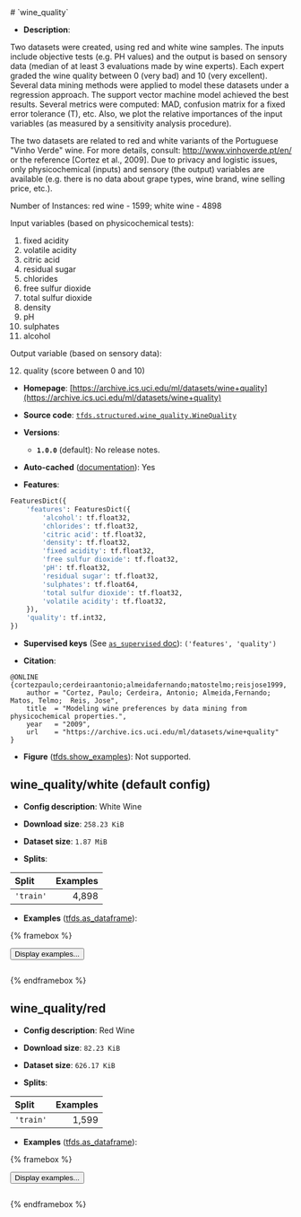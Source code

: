 <div itemscope itemtype="http://schema.org/Dataset">
  <div itemscope itemprop="includedInDataCatalog" itemtype="http://schema.org/DataCatalog">
    <meta itemprop="name" content="TensorFlow Datasets" />
  </div>
  <meta itemprop="name" content="wine_quality" />
  <meta itemprop="description" content="Two datasets were created, using red and white wine samples.&#10;The inputs include objective tests (e.g. PH values) and the output is based on sensory data&#10;(median of at least 3 evaluations made by wine experts).&#10;Each expert graded the wine quality&#10;between 0 (very bad) and 10 (very excellent).&#10;Several data mining methods were applied to model&#10;these datasets under a regression approach. The support vector machine model achieved the&#10;best results. Several metrics were computed: MAD, confusion matrix for a fixed error tolerance (T),&#10;etc. Also, we plot the relative importances of the input variables (as measured by a sensitivity&#10;analysis procedure).&#10;&#10;The two datasets are related to red and white variants of the Portuguese &quot;Vinho Verde&quot; wine.&#10;For more details, consult: http://www.vinhoverde.pt/en/ or the reference [Cortez et al., 2009].&#10;Due to privacy and logistic issues, only physicochemical (inputs) and sensory (the output) variables&#10;are available (e.g. there is no data about grape types, wine brand, wine selling price, etc.).&#10;&#10;Number of Instances: red wine - 1599; white wine - 4898&#10;&#10;Input variables (based on physicochemical tests):&#10;&#10;1. fixed acidity&#10;2. volatile acidity&#10;3. citric acid&#10;4. residual sugar&#10;5. chlorides&#10;6. free sulfur dioxide&#10;7. total sulfur dioxide&#10;8. density&#10;9. pH&#10;10. sulphates&#10;11. alcohol&#10;&#10;Output variable (based on sensory data):&#10;&#10;12. quality (score between 0 and 10)&#10;&#10;To use this dataset:&#10;&#10;```python&#10;import tensorflow_datasets as tfds&#10;&#10;ds = tfds.load(&#x27;wine_quality&#x27;, split=&#x27;train&#x27;)&#10;for ex in ds.take(4):&#10;  print(ex)&#10;```&#10;&#10;See [the guide](https://www.tensorflow.org/datasets/overview) for more&#10;informations on [tensorflow_datasets](https://www.tensorflow.org/datasets).&#10;&#10;" />
  <meta itemprop="url" content="https://www.tensorflow.org/datasets/catalog/wine_quality" />
  <meta itemprop="sameAs" content="https://archive.ics.uci.edu/ml/datasets/wine+quality" />
  <meta itemprop="citation" content="@ONLINE {cortezpaulo;cerdeiraantonio;almeidafernando;matostelmo;reisjose1999,&#10;    author = &quot;Cortez, Paulo; Cerdeira, Antonio; Almeida,Fernando;  Matos, Telmo;  Reis, Jose&quot;,&#10;    title  = &quot;Modeling wine preferences by data mining from physicochemical properties.&quot;,&#10;    year   = &quot;2009&quot;,&#10;    url    = &quot;https://archive.ics.uci.edu/ml/datasets/wine+quality&quot;&#10;}" />
</div>
# `wine_quality`

*   **Description**:

Two datasets were created, using red and white wine samples.
The inputs include objective tests (e.g. PH values) and the output is based on sensory data
(median of at least 3 evaluations made by wine experts).
Each expert graded the wine quality
between 0 (very bad) and 10 (very excellent).
Several data mining methods were applied to model
these datasets under a regression approach. The support vector machine model achieved the
best results. Several metrics were computed: MAD, confusion matrix for a fixed error tolerance (T),
etc. Also, we plot the relative importances of the input variables (as measured by a sensitivity
analysis procedure).

The two datasets are related to red and white variants of the Portuguese "Vinho Verde" wine.
For more details, consult: http://www.vinhoverde.pt/en/ or the reference [Cortez et al., 2009].
Due to privacy and logistic issues, only physicochemical (inputs) and sensory (the output) variables
are available (e.g. there is no data about grape types, wine brand, wine selling price, etc.).

Number of Instances: red wine - 1599; white wine - 4898

Input variables (based on physicochemical tests):

1. fixed acidity
2. volatile acidity
3. citric acid
4. residual sugar
5. chlorides
6. free sulfur dioxide
7. total sulfur dioxide
8. density
9. pH
10. sulphates
11. alcohol

Output variable (based on sensory data):

12. quality (score between 0 and 10)

*   **Homepage**: [https://archive.ics.uci.edu/ml/datasets/wine+quality](https://archive.ics.uci.edu/ml/datasets/wine+quality)

*   **Source code**: [`tfds.structured.wine_quality.WineQuality`](https://github.com/tensorflow/datasets/tree/master/tensorflow_datasets/structured/wine_quality/wine_quality.py)

*   **Versions**:

    * **`1.0.0`** (default): No release notes.

*   **Auto-cached** ([documentation](https://www.tensorflow.org/datasets/performances#auto-caching)): Yes

*   **Features**:

```python
FeaturesDict({
    'features': FeaturesDict({
        'alcohol': tf.float32,
        'chlorides': tf.float32,
        'citric acid': tf.float32,
        'density': tf.float32,
        'fixed acidity': tf.float32,
        'free sulfur dioxide': tf.float32,
        'pH': tf.float32,
        'residual sugar': tf.float32,
        'sulphates': tf.float64,
        'total sulfur dioxide': tf.float32,
        'volatile acidity': tf.float32,
    }),
    'quality': tf.int32,
})
```

*   **Supervised keys** (See [`as_supervised` doc](https://www.tensorflow.org/datasets/api_docs/python/tfds/load#args)): `('features', 'quality')`

*   **Citation**:

```
@ONLINE {cortezpaulo;cerdeiraantonio;almeidafernando;matostelmo;reisjose1999,
    author = "Cortez, Paulo; Cerdeira, Antonio; Almeida,Fernando;  Matos, Telmo;  Reis, Jose",
    title  = "Modeling wine preferences by data mining from physicochemical properties.",
    year   = "2009",
    url    = "https://archive.ics.uci.edu/ml/datasets/wine+quality"
}
```

*   **Figure** ([tfds.show_examples](https://www.tensorflow.org/datasets/api_docs/python/tfds/visualization/show_examples)): Not supported.


## wine_quality/white (default config)

*   **Config description**: White Wine

*   **Download size**: `258.23 KiB`

*   **Dataset size**: `1.87 MiB`

*   **Splits**:

Split  | Examples
:----- | -------:
`'train'` | 4,898

*   **Examples** ([tfds.as_dataframe](https://www.tensorflow.org/datasets/api_docs/python/tfds/as_dataframe)):

<!-- mdformat off(HTML should not be auto-formatted) -->

{% framebox %}

<button id="displaydataframe">Display examples...</button>
<div id="dataframecontent" style="overflow-x:scroll"></div>

<script src="https://www.gstatic.com/external_hosted/jquery2.min.js"></script>

<script>
var url = "https://storage.googleapis.com/tfds-data/visualization/dataframe/wine_quality-white-1.0.0.html";
$(document).ready(() => {
  $("#displaydataframe").click((event) => {
    // Disable the button after clicking (dataframe loaded only once).
    $("#displaydataframe").prop("disabled", true);

    // Pre-fetch and display the content
    $.get(url, (data) => {
      $("#dataframecontent").html(data);
    }).fail(() => {
      $("#dataframecontent").html(
        'Error loading examples. If the error persist, please open '
        + 'a new issue.'
      );
    });
  });
});
</script>

{% endframebox %}

<!-- mdformat on -->

## wine_quality/red

*   **Config description**: Red Wine

*   **Download size**: `82.23 KiB`

*   **Dataset size**: `626.17 KiB`

*   **Splits**:

Split     | Examples
:-------- | -------:
`'train'` | 1,599

*   **Examples**
    ([tfds.as_dataframe](https://www.tensorflow.org/datasets/api_docs/python/tfds/as_dataframe)):

<!-- mdformat off(HTML should not be auto-formatted) -->

{% framebox %}

<button id="displaydataframe">Display examples...</button>
<div id="dataframecontent" style="overflow-x:scroll"></div>
<script src="https://www.gstatic.com/external_hosted/jquery2.min.js"></script>
<script>
var url = "https://storage.googleapis.com/tfds-data/visualization/dataframe/wine_quality-red-1.0.0.html";
$(document).ready(() => {
  $("#displaydataframe").click((event) => {
    // Disable the button after clicking (dataframe loaded only once).
    $("#displaydataframe").prop("disabled", true);

    // Pre-fetch and display the content
    $.get(url, (data) => {
      $("#dataframecontent").html(data);
    }).fail(() => {
      $("#dataframecontent").html(
        'Error loading examples. If the error persist, please open '
        + 'a new issue.'
      );
    });
  });
});
</script>

{% endframebox %}

<!-- mdformat on -->
